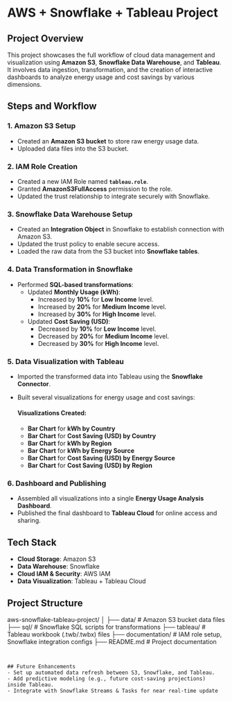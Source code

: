 # AWS + Snowflake + Tableau Project

## Project Overview
This project showcases the full workflow of cloud data management and visualization using **Amazon S3**, **Snowflake Data Warehouse**, and **Tableau**.  
It involves data ingestion, transformation, and the creation of interactive dashboards to analyze energy usage and cost savings by various dimensions.


## Steps and Workflow

### 1. Amazon S3 Setup
- Created an **Amazon S3 bucket** to store raw energy usage data.
- Uploaded data files into the S3 bucket.

### 2. IAM Role Creation
- Created a new IAM Role named **`tableau.role`**.
- Granted **AmazonS3FullAccess** permission to the role.
- Updated the trust relationship to integrate securely with Snowflake.

### 3. Snowflake Data Warehouse Setup
- Created an **Integration Object** in Snowflake to establish connection with Amazon S3.
- Updated the trust policy to enable secure access.
- Loaded the raw data from the S3 bucket into **Snowflake tables**.

### 4. Data Transformation in Snowflake
- Performed **SQL-based transformations**:
  - Updated **Monthly Usage (kWh)**:
    - Increased by **10%** for **Low Income** level.
    - Increased by **20%** for **Medium Income** level.
    - Increased by **30%** for **High Income** level.
  - Updated **Cost Saving (USD)**:
    - Decreased by **10%** for **Low Income** level.
    - Decreased by **20%** for **Medium Income** level.
    - Decreased by **30%** for **High Income** level.

### 5. Data Visualization with Tableau
- Imported the transformed data into Tableau using the **Snowflake Connector**.
- Built several visualizations for energy usage and cost savings:

  #### Visualizations Created:
  - **Bar Chart** for **kWh by Country**
  - **Bar Chart** for **Cost Saving (USD) by Country**
  - **Bar Chart** for **kWh by Region**
  - **Bar Chart** for **kWh by Energy Source**
  - **Bar Chart** for **Cost Saving (USD) by Energy Source**
  - **Bar Chart** for **Cost Saving (USD) by Region**

### 6. Dashboard and Publishing
- Assembled all visualizations into a single **Energy Usage Analysis Dashboard**.
- Published the final dashboard to **Tableau Cloud** for online access and sharing.


## Tech Stack

- **Cloud Storage**: Amazon S3
- **Data Warehouse**: Snowflake
- **Cloud IAM & Security**: AWS IAM
- **Data Visualization**: Tableau + Tableau Cloud


## Project Structure

aws-snowflake-tableau-project/
│
├── data/                  # Amazon S3 bucket data files
├── sql/                   # Snowflake SQL scripts for transformations
├── tableau/                # Tableau workbook (.twb/.twbx) files
├── documentation/          # IAM role setup, Snowflake integration configs
├── README.md               # Project documentation
```


## Future Enhancements
- Set up automated data refresh between S3, Snowflake, and Tableau.
- Add predictive modeling (e.g., future cost-saving projections) inside Tableau.
- Integrate with Snowflake Streams & Tasks for near real-time update
